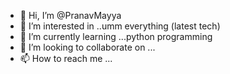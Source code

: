 - 👋 Hi, I’m @PranavMayya
- 👀 I’m interested in ..umm everything (latest tech)
- 🌱 I’m currently learning ...python programming 
- 💞️ I’m looking to collaborate on ...
- 📫 How to reach me ...

<!---
PranavMayya/PranavMayya is a ✨ special ✨ repository because its `README.md` (this file) appears on your GitHub profile.
You can click the Preview link to take a look at your changes.
--->
